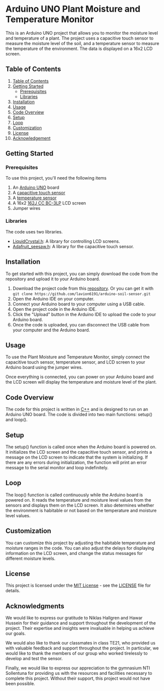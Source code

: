 <h1>Arduino UNO Plant Moisture and Temperature Monitor</h1>
<p>
  This is an Arduino UNO project that allows you to monitor the moisture level and temperature of a plant. 
  The project uses a capacitive touch sensor to measure the moisture level of the soil, and a temperature sensor to measure the temperature of the environment. 
  The data is displayed on a 16x2 LCD screen.
</p>

<h2 id="table-of-contents">Table of Contents</h2>
<ol>
  <li><a href="#table-of-contents">Table of Contents</a></li>
  <li><a href="#getting-started">Getting Started
    <ul>
      <li><a href="#prerequisites">Prerequisites</a></li>
      <li><a href="#libraries">Libraries</a></li>
    </ul>  
  </a></li>
  <li><a href="#installation">Installation</a></li>
  <li><a href="#usage">Usage</a></li>
  <li><a href="#code-overview">Code Overview</a></li>
  <li><a href="#setup">Setup</a></li>
  <li><a href="#loop">Loop</a></li>
  <li><a href="#customization">Customization</a></li>
  <li><a href="#license">License</a></li>
  <li><a href="#acknowledgement">Acknowledgement</a></li>
</ol>


<h2 id="getting-started">Getting Started</h2>


<h3 id="prerequisites">Prerequisites</h3>

<p>To use this project, you'll need the following items</p>
<ol>
  <li>An <a href="https://www.amazon.com/Arduino-A000066-ARDUINO-UNO-R3/dp/B008GRTSV6/ref=sr_1_1?keywords=arduino%2Buno&qid=1676666059&sr=8-1&th=1">Arduino UNO</a> board</li>
  <li>A <a href="https://www.amazon.com/Adafruit-4026-Stemma-Soil-Sensor/dp/B07M7PNVG7">capacitive touch sensor</a></li>
  <li>A <a href="https://www.amazon.com/Adafruit-4026-Stemma-Soil-Sensor/dp/B07M7PNVG7">temperature sensor</a></li>
  <li>A 16x2 <a href="https://www.digikey.se/sv/products/detail/displaytech/162J%2520CC%2520BC-3LP/10494906?utm_adgroup=&utm_source=google&utm_medium=cpc&utm_campaign=PMax%20Shopping_Product_Zombie%20DKU&utm_term=&productid=10494906">162J CC BC-3LP</a> LCD screen</li>
  <li>Jumper wires</li>
</ol>

<h3 id=libraries>Libraries</h3>
<p>The code uses two libraries.</p>
<ul>
  <li><a href="https://reference.arduino.cc/reference/en/libraries/liquidcrystal/">LiquidCrystal.h</a>: A library for controlling LCD screens.</li>
  <li><a href="https://github.com/adafruit/Adafruit_Seesaw">Adafruit_seesaw.h</a>: A library for the capacitive touch sensor.</li>
</ul>

<h2 id="installation">Installation</h2>
<p>To get started with this project, you can simply download the code from the repository and upload it to your Arduino board.</p>
<ol>
  <li>Download the project code from this <a href="https://github.com/lavion6191/arduino-soil-sensor/releases">repository</a>. Or you can get it with <br> <code>git clone https://github.com/lavion6191/arduino-soil-sensor.git</code></li>
  <li>Open the </a href="https://www.arduino.cc/en/software">Arduino IDE</a> on your computer.</li>
  <li>Connect your Arduino board to your computer using a USB cable.</li>
  <li>Open the project code in the Arduino IDE.</li>
  <li>Click the "Upload" button in the Arduino IDE to upload the code to your Arduino board.</li>
  <li>Once the code is uploaded, you can disconnect the USB cable from your computer and the Arduino board.</li>
</ol>

<h2 id="usage">Usage</h2>
To use the Plant Moisture and Temperature Monitor, simply connect the capacitive touch sensor, temperature sensor, and LCD screen to your Arduino board using the jumper wires.

Once everything is connected, you can power on your Arduino board and the LCD screen will display the temperature and moisture level of the plant.

<h2 id="code-overview">Code Overview</h2>
The code for this project is written in <a href="https://www.w3schools.com/cpp/#:~:text=C%2B%2B%20is%20a%20popular%20programming,used%20language%20in%20game%20development.">C++</a> and is designed to run on an Arduino UNO board. The code is divided into two main functions: setup() and loop().

<h2 id="setup">Setup</h2>
The setup() function is called once when the Arduino board is powered on. It initializes the LCD screen and the capacitive touch sensor, and prints a message on the LCD screen to indicate that the system is initializing. If there are any errors during initialization, the function will print an error message to the serial monitor and loop indefinitely.

<h2 id="loop">Loop</h2>
The loop() function is called continuously while the Arduino board is powered on. It reads the temperature and moisture level values from the sensors and displays them on the LCD screen. It also determines whether the environment is habitable or not based on the temperature and moisture level values.

<h2 id="customization">Customization</h2>
You can customize this project by adjusting the habitable temperature and moisture ranges in the code. You can also adjust the delays for displaying information on the LCD screen, and change the status messages for different moisture levels.

<h2 id="license">License</h2>
This project is licensed under the <a href="https://github.com/lavion6191/arduino-soil-sensor/blob/main/LICENSE.md">MIT License</a> - see the <a href="https://github.com/lavion6191/arduino-soil-sensor/blob/main/LICENSE.md">LICENSE</a> file for details.

<h2 id="acknowledgements">Acknowledgments</h2>
<p>
  We would like to express our gratitude to Niklas Hallgren and Hawar Hussein for their guidance and support throughout the development of the project. 
  Their expertise and insights were invaluable in helping us achieve our goals.
</p>
<p>
  We would also like to thank our classmates in class TE21, who provided us with valuable feedback and support throughout the project. 
  In particular, we would like to thank the members of our group who worked tirelessly to develop and test the sensor.
</p>
<p>
Finally, we would like to express our appreciation to the gymnasium NTI Sollentuna for providing us with the resources and facilities necessary to complete this project. 
  Without their support, this project would not have been possible.
</p>
